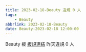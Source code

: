 ```yaml
---
title: 2023-02-18-Beauty 違規 0 人
tags:
    - Beauty
abbrlink: 2023-02-18-Beauty
date: Beauty-2023-02-18 12:00:00
---
```

Beauty 板 [板規連結](https://www.ptt.cc/bbs/Beauty/M.1630069980.A.84B.html)
昨天違規 0 人

